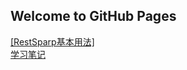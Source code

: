 ## Welcome to GitHub Pages


[[RestSparp基本用法]](http://tianyuan05.github.io/RestSharp.html "RestSharp基本用法")<br/>
[学习笔记](https://github.com/tianyuan05/tianyuan05.github.io/wiki)

